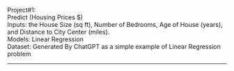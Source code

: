 Project#1:  
Predict (Housing Prices $)  
Inputs: the House Size (sq ft), Number of Bedrooms, Age of House (years), and Distance to City Center (miles).  
Models: Linear Regression  
Dataset: Generated By ChatGPT as a simple example of Linear Regression problem

---

